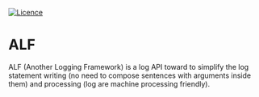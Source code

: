 [![Licence](https://img.shields.io/github/license/Axway/alf-logger.svg)](https://www.apache.org/licenses/LICENSE-2.0.html)

# ALF

ALF (Another Logging Framework) is a log API toward to simplify the log statement writing (no need to compose sentences with arguments inside them) and
processing (log are machine processing friendly).

